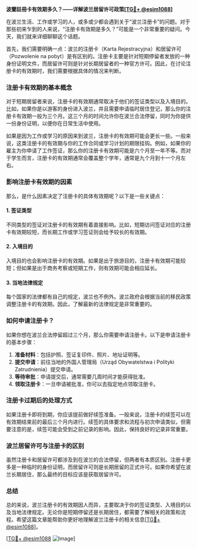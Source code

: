 **波蘭註冊卡有效期多久？——详解波兰居留许可政策[[TG💪+ @esim1088](https://t.me/s/esim1088)]**

在波兰生活、工作或学习的人，或多或少都会遇到关于“波兰注册卡”的问题。对于那些初来乍到的人来说，“注册卡有效期是多久？”可能是一个非常重要的疑问。今天，我们就来详细聊聊这个话题。

首先，我们需要明确一点：波兰的注册卡（Karta Rejestracyjna）和居留许可（Pozwolenie na pobyt）是有区别的。注册卡主要是针对短期停留者发放的一种身份证明文件，而居留许可则是针对长期居留者的一种官方许可。因此，在讨论注册卡的有效期时，我们需要根据具体的情况来判断。

### 注册卡有效期的基本概念

对于短期居留者来说，注册卡的有效期通常取决于他们的签证类型以及入境目的。比如，如果你是以游客的身份进入波兰，并且需要申请临时居住登记，那么你的注册卡有效期一般为三个月。这三个月的时间允许你在波兰合法停留，同时为你提供一份身份证明，以便你在日常生活中使用。

如果是因为工作或学习的原因来到波兰，注册卡的有效期可能会更长一些。一般来说，这类注册卡的有效期与你的工作合同或学习计划的期限挂钩。例如，如果你的雇主为你申请了工作签证，那么你的注册卡有效期可能是六个月至一年不等。而对于学生而言，注册卡的有效期通常会覆盖整个学年，通常是九个月到十一个月左右。

### 影响注册卡有效期的因素

那么，是什么因素决定了注册卡的具体有效期呢？以下是一些关键点：

#### 1. 签证类型
不同类型的签证对注册卡的有效期有着直接影响。比如，短期访问签证对应的注册卡有效期较短，而长期工作或学习签证则会给予较长的有效期。

#### 2. 入境目的
入境目的也会影响注册卡的有效期。如果是出于旅游目的，注册卡有效期可能较短；但如果是出于商务考察或短期工作，则有效期可能会相应延长。

#### 3. 当地法律规定
每个国家的法律都有自己的规定，波兰也不例外。波兰政府会根据当前的移民政策调整注册卡的有效期。因此，了解最新的法律规定是非常重要的。

### 如何申请注册卡？

如果你想在波兰合法停留超过三个月，那么你需要申请注册卡。以下是申请注册卡的基本步骤：

1. **准备材料**：包括护照、签证复印件、照片、地址证明等。
2. **提交申请**：前往当地的外国人管理局（Urząd Obywatelstwa i Polityki Zatrudnienia）提交申请。
3. **等待审批**：申请提交后，通常需要几周时间才能获得批准。
4. **领取注册卡**：一旦申请被批准，你可以去指定地点领取注册卡。

### 注册卡过期后的处理方式

如果注册卡即将到期，你应该提前做好续签准备。一般来说，注册卡的续签可以在有效期结束前的最后三个月内进行。续签的具体要求和流程与初次申请类似，但需要注意的是，续签可能会受到之前记录的影响。因此，保持良好的记录非常重要。

### 波兰居留许可与注册卡的区别

虽然注册卡和居留许可都涉及到在波兰的合法停留，但两者有本质区别。注册卡更多是一种临时的身份证明，而居留许可则是长期居留的正式许可。如果你希望在波兰长期居住，那么最终的目标应该是获取居留许可。

### 总结

总的来说，波兰注册卡的有效期因人而异，主要取决于你的签证类型、入境目的以及当地法律规定。无论你是短期停留还是长期居住，都需要了解相关的政策和流程。希望这篇文章能帮助你更好地理解波兰注册卡的相关信息[[TG💪+ @esim1088](https://t.me/s/esim1088)]。

[[TG💪+ @esim1088](https://t.me/s/esim1088) ![Image](https://i.postimg.cc/4NQfJmqS/Snipaste-2025-05-13-00-14-12.png)]